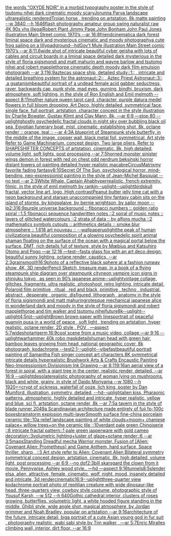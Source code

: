 [the words "OXYDE NOIR" in a morbid typography poster in the style of tsutomu nihei dark cinematic moody scary](https://www.ebank.nz/aiartgenerator?category=the%20words%20%22OXYDE%20NOIR%22%20in%20a%20morbid%20typography%20poster%20in%20the%20style%20of%20tsutomu%20nihei%20dark%20cinematic%20moody%20scary)[](https://www.ebank.nz/aiartgenerator?category=)[Jorunna Parva landscape ultrarealistic rendered](https://www.ebank.nz/aiartgenerator?category=Jorunna%20Parva%20landscape%20ultrarealistic%20rendered)[Trojan horse , trending on artstation, 8k matte painting --w 3840 --h 1646](https://www.ebank.nz/aiartgenerator?category=Trojan%20horse%20%2C%20trending%20on%20artstation%2C%208k%20matte%20painting%20--w%203840%20--h%201646)[flash photography amateur group swing naturalist raw 4K 90s vhs illegal](https://www.ebank.nz/aiartgenerator?category=flash%20photography%20amateur%20group%20swing%20naturalist%20raw%204K%2090s%20vhs%20illegal)[Robert Plant Jimmy Page John Bonham John Paul Jones illustration Main Street comic 1970’s --ar 16:8](https://www.ebank.nz/aiartgenerator?category=Robert%20Plant%20Jimmy%20Page%20John%20Bonham%20John%20Paul%20Jones%20illustration%20Main%20Street%20comic%201970%E2%80%99s%20--ar%2016%3A8)[friend](https://www.ebank.nz/aiartgenerator?category=friend)[cinematic](https://www.ebank.nz/aiartgenerator?category=cinematic)[a dark forest liminal space dark and mysterious cinematic and moody photography](https://www.ebank.nz/aiartgenerator?category=a%20dark%20forest%20liminal%20space%20dark%20and%20mysterious%20cinematic%20and%20moody%20photography)[a cute frog sailing on a lillypad](https://www.ebank.nz/aiartgenerator?category=a%20cute%20frog%20sailing%20on%20a%20lillypad)[ground](https://www.ebank.nz/aiartgenerator?category=ground)[--hd](https://www.ebank.nz/aiartgenerator?category=--hd)[Gov’t Mule illustration Main Street comic 1970’s --ar 8:11](https://www.ebank.nz/aiartgenerator?category=Gov%E2%80%99t%20Mule%20illustration%20Main%20Street%20comic%201970%E2%80%99s%20--ar%208%3A11)[.6](https://www.ebank.nz/aiartgenerator?category=.6)[wide shot of intricate beautiful cyber geisha with lots of cables and circuit boards in a liminal space detailed dark mysterious in the style of floria sigismondi and matt mahurin and wayne barlow and tsutomo nihei and robert mapplethorpe cinematic depth moody dark film emulsion photograph --ar 3:1](https://www.ebank.nz/aiartgenerator?category=wide%20shot%20of%20intricate%20beautiful%20cyber%20geisha%20with%20lots%20of%20cables%20and%20circuit%20boards%20in%20a%20liminal%20space%20detailed%20dark%20mysterious%20in%20the%20style%20of%20floria%20sigismondi%20and%20matt%20mahurin%20and%20wayne%20barlow%20and%20tsutomo%20nihei%20and%20robert%20mapplethorpe%20cinematic%20depth%20moody%20dark%20film%20emulsion%20photograph%20--ar%203%3A1)[16:9](https://www.ebank.nz/aiartgenerator?category=16%3A9)[aztecas space ship, detailed study::1:: , intricate and detailed  breathing system for the astronaut::2:: , Aztec Priest Astronaut::3:: ,](https://www.ebank.nz/aiartgenerator?category=aztecas%20space%20ship%2C%20detailed%20study%3A%3A1%3A%3A%20%2C%20intricate%20and%20detailed%20%20breathing%20system%20for%20the%20astronaut%3A%3A2%3A%3A%20%2C%20Aztec%20Priest%20Astronaut%3A%3A3%3A%3A%20%2C)[a  g](https://www.ebank.nz/aiartgenerator?category=a%20%20g)[satanism](https://www.ebank.nz/aiartgenerator?category=satanism)[beautiful portrait of a undead female acid gabber seductress, raver, backwards cap, punk style, mad eyes, gurning, bindhi, bruxism, dark atmosphere, soft lighting, in the style of Ron English and Emil melmoth --aspect 8:11](https://www.ebank.nz/aiartgenerator?category=beautiful%20portrait%20of%20a%20undead%20female%20acid%20gabber%20seductress%2C%20raver%2C%20backwards%20cap%2C%20punk%20style%2C%20mad%20eyes%2C%20gurning%2C%20bindhi%2C%20bruxism%2C%20dark%20atmosphere%2C%20soft%20lighting%2C%20in%20the%20style%20of%20Ron%20English%20and%20Emil%20melmoth%20--aspect%208%3A11)[mother nature queen tarot card, character, purple datura medel flowers in full bloom drooping, Art Deco, highly detailed, symmetrical face, single face, full portrait, artstation, character concept in the style illustration by Charlie Bowater, Gustav Klimt and Clay Mann, 8k, —ar 6:9 —stop 80 --uplight](https://www.ebank.nz/aiartgenerator?category=mother%20nature%20queen%20tarot%20card%2C%20character%2C%20purple%20datura%20medel%20flowers%20in%20full%20bloom%20drooping%2C%20Art%20Deco%2C%20highly%20detailed%2C%20symmetrical%20face%2C%20single%20face%2C%20full%20portrait%2C%20artstation%2C%20character%20concept%20in%20the%20style%20illustration%20by%20Charlie%20Bowater%2C%20Gustav%20Klimt%20and%20Clay%20Mann%2C%208k%2C%20%E2%80%94ar%206%3A9%20%E2%80%94stop%2080%20--uplight)[ghostly psychedelic fractal clouds in night sky over bubbling black oil sea, Egyptian funerary boat, mist, cinematic, establishing shot, 8k, octane render :: orange, teal :: --ar 4:3](https://www.ebank.nz/aiartgenerator?category=ghostly%20psychedelic%20fractal%20clouds%20in%20night%20sky%20over%20bubbling%20black%20oil%20sea%2C%20Egyptian%20funerary%20boat%2C%20mist%2C%20cinematic%2C%20establishing%20shot%2C%208k%2C%20octane%20render%20%3A%3A%20orange%2C%20teal%20%3A%3A%20--ar%204%3A3)[A blueprint of Steampunk style butterfly,   in the middle of the image,   copper wall, black metal foil, symmetrical,  Art style Refer to Game Machinarium.  concept design, Two large pliers, Refer to SHAPESHIFTER CONCEPTS  of artstation, cinematic,  8k, high detailed,  volume light,  soft lights,  post processing    --ar 7:5](https://www.ebank.nz/aiartgenerator?category=A%20blueprint%20of%20Steampunk%20style%20butterfly%2C%20%20%20in%20the%20middle%20of%20the%20image%2C%20%20%20copper%20wall%2C%20black%20metal%20foil%2C%20symmetrical%2C%20%20Art%20style%20Refer%20to%20Game%20Machinarium.%20%20concept%20design%2C%20Two%20large%20pliers%2C%20Refer%20to%20SHAPESHIFTER%20CONCEPTS%20%20of%20artstation%2C%20cinematic%2C%20%208k%2C%20high%20detailed%2C%20%20volume%20light%2C%20%20soft%20lights%2C%20%20post%20processing%20%20%20%20--ar%207%3A5)[horned monster sinister wings demon in forest with red on chest odd nerdrum beksinski horror distant towers oil painting detailed hyper realistic macabre](https://www.ebank.nz/aiartgenerator?category=horned%20monster%20sinister%20wings%20demon%20in%20forest%20with%20red%20on%20chest%20odd%20nerdrum%20beksinski%20horror%20distant%20towers%20oil%20painting%20detailed%20hyper%20realistic%20macabre)[Circus](https://www.ebank.nz/aiartgenerator?category=Circus)[Matrix](https://www.ebank.nz/aiartgenerator?category=Matrix)[my favorite fading fantasy](https://www.ebank.nz/aiartgenerator?category=my%20favorite%20fading%20fantasy)[8:10](https://www.ebank.nz/aiartgenerator?category=8%3A10)[Secret Of The Sun, psychological horror, mind-bending, neo-expressionist painting in the style of Jean-Michel Basquiat --no text --ar 2:3](https://www.ebank.nz/aiartgenerator?category=Secret%20Of%20The%20Sun%2C%20psychological%20horror%2C%20mind-bending%2C%20neo-expressionist%20painting%20in%20the%20style%20of%20Jean-Michel%20Basquiat%20--no%20text%20--ar%202%3A3)[White Whale, Captain Ahab](https://www.ebank.nz/aiartgenerator?category=White%20Whale%2C%20Captain%20Ahab)[hyperrealistic, french extremity, filmic, in the style of emil melmoth by rankin](https://www.ebank.nz/aiartgenerator?category=hyperrealistic%2C%20french%20extremity%2C%20filmic%2C%20in%20the%20style%20of%20emil%20melmoth%20by%20rankin)[--uplight](https://www.ebank.nz/aiartgenerator?category=--uplight)[--uplight](https://www.ebank.nz/aiartgenerator?category=--uplight)[bird](https://www.ebank.nz/aiartgenerator?category=bird)[skull fractal, vector line art, logo, High contrast](https://www.ebank.nz/aiartgenerator?category=skull%20fractal%2C%20vector%20line%20art%2C%20logo%2C%20High%20contrast)[Peanut butter jelly time cat with a neon background and stars](https://www.ebank.nz/aiartgenerator?category=Peanut%20butter%20jelly%20time%20cat%20with%20a%20neon%20background%20and%20stars)[an unaccompanied tiny fantasy cabin sits on the island of storms, by kingsglaive, by bernie wrightson, by sailor moon --lp](https://www.ebank.nz/aiartgenerator?category=an%20unaccompanied%20tiny%20fantasy%20cabin%20sits%20on%20the%20island%20of%20storms%2C%20by%20kingsglaive%2C%20by%20bernie%20wrightson%2C%20by%20sailor%20moon%20--lp)[2:3](https://www.ebank.nz/aiartgenerator?category=2%3A3)[16:9](https://www.ebank.nz/aiartgenerator?category=16%3A9)[purple universe background :: fibonacci numbers :: golden ratio spiral ::1.5 fibonacci sequence handwritten notes ::2 spiral of music notes :: layers of glitched watercolours ::2 strata of data :: by alfons mucha ::2 mathematics symbols cutouts :: arithmetics details :: smoke blur atmosphere :: 1.618 art nouveau :: --wallpaper](https://www.ebank.nz/aiartgenerator?category=purple%20universe%20background%20%3A%3A%20fibonacci%20numbers%20%3A%3A%20golden%20ratio%20spiral%20%3A%3A1.5%20fibonacci%20sequence%20handwritten%20notes%20%3A%3A2%20spiral%20of%20music%20notes%20%3A%3A%20layers%20of%20glitched%20watercolours%20%3A%3A2%20strata%20of%20data%20%3A%3A%20by%20alfons%20mucha%20%3A%3A2%20mathematics%20symbols%20cutouts%20%3A%3A%20arithmetics%20details%20%3A%3A%20smoke%20blur%20atmosphere%20%3A%3A%201.618%20art%20nouveau%20%3A%3A%20--wallpaper)[uplight](https://www.ebank.nz/aiartgenerator?category=uplight)[the peak of human civilization](https://www.ebank.nz/aiartgenerator?category=the%20peak%20of%20human%20civilization)[a beautiful composition of a glowing psychedelic spirit animal shaman floating on the surface of the ocean with a magical portal below the surface, DMT,  rich details full of texture, style by Mœbius and Katsuhiro Otomo and Pogo —ar 12:16 —test](https://www.ebank.nz/aiartgenerator?category=a%20beautiful%20composition%20of%20a%20glowing%20psychedelic%20spirit%20animal%20shaman%20floating%20on%20the%20surface%20of%20the%20ocean%20with%20a%20magical%20portal%20below%20the%20surface%2C%20DMT%2C%20%20rich%20details%20full%20of%20texture%2C%20style%20by%20M%C5%93bius%20and%20Katsuhiro%20Otomo%20and%20Pogo%20%E2%80%94ar%2012%3A16%20%E2%80%94test)[--fast](https://www.ebank.nz/aiartgenerator?category=--fast)[a glass fox with an art deco design, beautiful sunny lighting, octane render, caustics, --ar 2:3](https://www.ebank.nz/aiartgenerator?category=a%20glass%20fox%20with%20an%20art%20deco%20design%2C%20beautiful%20sunny%20lighting%2C%20octane%20render%2C%20caustics%2C%20--ar%202%3A3)[grain](https://www.ebank.nz/aiartgenerator?category=grain)[smooth](https://www.ebank.nz/aiartgenerator?category=smooth)[16:9](https://www.ebank.nz/aiartgenerator?category=16%3A9)[photo of a reflective black sphere at a fashion runway show, 4K, 3D render](https://www.ebank.nz/aiartgenerator?category=photo%20of%20a%20reflective%20black%20sphere%20at%20a%20fashion%20runway%20show%2C%204K%2C%203D%20render)[Pencil Sketch, treasure map, in a book of a flying steampunk ship diagram over steampunk city](https://www.ebank.nz/aiartgenerator?category=Pencil%20Sketch%2C%20treasure%20map%2C%20in%20a%20book%20of%20a%20flying%20steampunk%20ship%20diagram%20over%20steampunk%20city)[neon vampire icon signs in shinjuku tokyo , as seen in 90’s japanese anime](https://www.ebank.nz/aiartgenerator?category=neon%20vampire%20icon%20signs%20in%20shinjuku%20tokyo%20%2C%20as%20seen%20in%2090%E2%80%99s%20japanese%20anime)[--uplight](https://www.ebank.nz/aiartgenerator?category=--uplight)[vintage collage, glitches, fragments, ultra realistic, photoshoot, retro lighting, intricate detail, Polaroid film primitive , ritual , red and black ,primitive , techno , industrial, abstract , desperate , organic ,disfigured, lithograph , anatomy in the style of floria sigismondi and matt mahurin](https://www.ebank.nz/aiartgenerator?category=vintage%20collage%2C%20glitches%2C%20fragments%2C%20ultra%20realistic%2C%20photoshoot%2C%20retro%20lighting%2C%20intricate%20detail%2C%20Polaroid%20film%20primitive%20%2C%20ritual%20%2C%20red%20and%20black%20%2Cprimitive%20%2C%20techno%20%2C%20industrial%2C%20abstract%20%2C%20desperate%20%2C%20organic%20%2Cdisfigured%2C%20lithograph%20%2C%20anatomy%20in%20the%20style%20of%20floria%20sigismondi%20and%20matt%20mahurin)[grotesque mechanical japanese alice in wonderland dark and moody in the style of floria sigismondi and robert mapplethorpe and tim walker and tsutomu nihei](https://www.ebank.nz/aiartgenerator?category=grotesque%20mechanical%20japanese%20alice%20in%20wonderland%20dark%20and%20moody%20in%20the%20style%20of%20floria%20sigismondi%20and%20robert%20mapplethorpe%20and%20tim%20walker%20and%20tsutomu%20nihei)[future](https://www.ebank.nz/aiartgenerator?category=future)[8k](https://www.ebank.nz/aiartgenerator?category=8k)[--uplight](https://www.ebank.nz/aiartgenerator?category=--uplight)[--uplight](https://www.ebank.nz/aiartgenerator?category=--uplight)[4:5](https://www.ebank.nz/aiartgenerator?category=4%3A5)[rot](https://www.ebank.nz/aiartgenerator?category=rot)[--uplight](https://www.ebank.nz/aiartgenerator?category=--uplight)[Brown brown paper with lines](https://www.ebank.nz/aiartgenerator?category=Brown%20brown%20paper%20with%20lines)[portrait of peaceful guanyin pusa in a world of peace , soft light , trending on artstation, hyper realistic, octane render, 2D style , POV , —aspect 5:7](https://www.ebank.nz/aiartgenerator?category=portrait%20of%20peaceful%20guanyin%20pusa%20in%20a%20world%20of%20peace%20%2C%20soft%20light%20%2C%20trending%20on%20artstation%2C%20hyper%20realistic%2C%20octane%20render%2C%202D%20style%20%2C%20POV%20%2C%20%E2%80%94aspect%205%3A7)[wideshot](https://www.ebank.nz/aiartgenerator?category=wideshot)[artgerm,](https://www.ebank.nz/aiartgenerator?category=artgerm%2C)[16:9](https://www.ebank.nz/aiartgenerator?category=16%3A9)[cool scene from a music video, collage —ar 9:16 --uplight](https://www.ebank.nz/aiartgenerator?category=cool%20scene%20from%20a%20music%20video%2C%20collage%20%E2%80%94ar%209%3A16%20--uplight)[warhammer 40k robo mask](https://www.ebank.nz/aiartgenerator?category=warhammer%2040k%20robo%20mask)[details](https://www.ebank.nz/aiartgenerator?category=details)[human head with green hair, bamboo leaves growing from head, national geographic cover, 8k photograph, kodachrome --test](https://www.ebank.nz/aiartgenerator?category=human%20head%20with%20green%20hair%2C%20bamboo%20leaves%20growing%20from%20head%2C%20national%20geographic%20cover%2C%208k%20photograph%2C%20kodachrome%20--test)[2:1](https://www.ebank.nz/aiartgenerator?category=2%3A1)[--uplight](https://www.ebank.nz/aiartgenerator?category=--uplight)[--vibefast](https://www.ebank.nz/aiartgenerator?category=--vibefast)[beautiful portrait painting of Samantha Fish singer concept art characters 8K symmetrical intricate details hyperealistic Brushwork Arts & Crafts Encaustic Painting Neo-Impressionism Divisionism Ink Drawing --ar 8:11](https://www.ebank.nz/aiartgenerator?category=beautiful%20portrait%20painting%20of%20Samantha%20Fish%20singer%20concept%20art%20characters%208K%20symmetrical%20intricate%20details%20hyperealistic%20Brushwork%20Arts%20%26%20Crafts%20Encaustic%20Painting%20Neo-Impressionism%20Divisionism%20Ink%20Drawing%20--ar%208%3A11)[9:16](https://www.ebank.nz/aiartgenerator?category=9%3A16)[an aerial view of a forest in spiral, with a giant tree in the center, realistic render, detailed. --ar 16:9 --uplight](https://www.ebank.nz/aiartgenerator?category=an%20aerial%20view%20of%20a%20forest%20in%20spiral%2C%20with%20a%20giant%20tree%20in%20the%20center%2C%20realistic%20render%2C%20detailed.%20--ar%2016%3A9%20--uplight)[desolate](https://www.ebank.nz/aiartgenerator?category=desolate)[realistic photography of woman lying on mushrooms, black and white, grainy, in style of Daido Moriyama --w 1080 --h 1920](https://www.ebank.nz/aiartgenerator?category=realistic%20photography%20of%20woman%20lying%20on%20mushrooms%2C%20black%20and%20white%2C%20grainy%2C%20in%20style%20of%20Daido%20Moriyama%20--w%201080%20--h%201920)[<<crypt of sickness, waterfall of ooze, lich king, poster by Dan Mumford, illustration, symmetry, detailed, --hd](https://www.ebank.nz/aiartgenerator?category=%3C%3Ccrypt%20of%20sickness%2C%20waterfall%20of%20ooze%2C%20lich%20king%2C%20poster%20by%20Dan%20Mumford%2C%20illustration%2C%20symmetry%2C%20detailed%2C%20--hd)[--uplight](https://www.ebank.nz/aiartgenerator?category=--uplight)[alien kiss, Pharaonic patterns, atmospheric, highly detailed and intricate, hyper realistic, yellow and blue, sci fi, artstation, octane render, 8k --ar 7:5](https://www.ebank.nz/aiartgenerator?category=alien%20kiss%2C%20Pharaonic%20patterns%2C%20atmospheric%2C%20highly%20detailed%20and%20intricate%2C%20hyper%20realistic%2C%20yellow%20and%20blue%2C%20sci%20fi%2C%20artstation%2C%20octane%20render%2C%208k%20--ar%207%3A5)[a tavern in the style of blade runner 2049](https://www.ebank.nz/aiartgenerator?category=a%20tavern%20in%20the%20style%20of%20blade%20runner%202049)[a Scandinavian architecture made entirely of fuji fp-100c boxes](https://www.ebank.nz/aiartgenerator?category=a%20Scandinavian%20architecture%20made%20entirely%20of%20fuji%20fp-100c%20boxes)[brainstorm explosion multi-layer](https://www.ebank.nz/aiartgenerator?category=brainstorm%20explosion%20multi-layer)[Smooth surface fine-china porcelain ceramic tile::10a relief landscape painting of white clouds+moom+ chaniese palace+ willow trees+on the ceramic tile ::10verdant pale green Chinoiserie ::8 intricate fractal pattern::1 pale green jasperware with gold cameo decoration::3volumetric lighting+luster of glaze+octane render::6 --ar 3:5](https://www.ebank.nz/aiartgenerator?category=Smooth%20surface%20fine-china%20porcelain%20ceramic%20tile%3A%3A10a%20relief%20landscape%20painting%20of%20white%20clouds%2Bmoom%2B%20chaniese%20palace%2B%20willow%20trees%2Bon%20the%20ceramic%20tile%20%3A%3A10verdant%20pale%20green%20Chinoiserie%20%3A%3A8%20intricate%20fractal%20pattern%3A%3A1%20pale%20green%20jasperware%20with%20gold%20cameo%20decoration%3A%3A3volumetric%20lighting%2Bluster%20of%20glaze%2Boctane%20render%3A%3A6%20--ar%203%3A5)[maps](https://www.ebank.nz/aiartgenerator?category=maps)[Standing Dreadful mecha Warrior monster, Fusion of [Alien: Covenant Alien: Prometheus] and Game Anthem, hard surface, Space thriller, sharp , ::3  Art style refer to Alien: Covenant Alien   Bilateral symmetry       symmetrical   concept design,  artstation, cinematic,  8k, high detailed,  volume light,  post processing    --ar 6:9   --no dof](https://www.ebank.nz/aiartgenerator?category=Standing%20Dreadful%20mecha%20Warrior%20monster%2C%20Fusion%20of%20%5BAlien%3A%20Covenant%20Alien%3A%20Prometheus%5D%20and%20Game%20Anthem%2C%20hard%20surface%2C%20Space%20thriller%2C%20sharp%20%2C%20%3A%3A3%20%20Art%20style%20refer%20to%20Alien%3A%20Covenant%20Alien%20%20%20Bilateral%20symmetry%20%20%20%20%20%20%20symmetrical%20%20%20concept%20design%2C%20%20artstation%2C%20cinematic%2C%20%208k%2C%20high%20detailed%2C%20%20volume%20light%2C%20%20post%20processing%20%20%20%20--ar%206%3A9%20%20%20--no%20dof)[2:3](https://www.ebank.nz/aiartgenerator?category=2%3A3)[bill skarsgard the clown from it movie. Pennywise. Ashley wood style.. —hd —aspect 9:16](https://www.ebank.nz/aiartgenerator?category=bill%20skarsgard%20the%20clown%20from%20it%20movie.%20Pennywise.%20Ashley%20wood%20style..%20%E2%80%94hd%20%E2%80%94aspect%209%3A16)[tunnels](https://www.ebank.nz/aiartgenerator?category=tunnels)[8:5](https://www.ebank.nz/aiartgenerator?category=8%3A5)[slender elsa, alien, attractive, female, cinematic, wolf, night, mood, insanely detailed and intricate, 3d render](https://www.ebank.nz/aiartgenerator?category=slender%20elsa%2C%20alien%2C%20attractive%2C%20female%2C%20cinematic%2C%20wolf%2C%20night%2C%20mood%2C%20insanely%20detailed%20and%20intricate%2C%203d%20render)[cinematic](https://www.ebank.nz/aiartgenerator?category=cinematic)[16:9](https://www.ebank.nz/aiartgenerator?category=16%3A9)[--uplight](https://www.ebank.nz/aiartgenerator?category=--uplight)[three-quarter view kodachrome portrait photo of reptilian creature with wide dinosaur-like head, three-quarters view, cowboy style costume, photographic style of Yousuf Karsh, --w 512 --h 640](https://www.ebank.nz/aiartgenerator?category=three-quarter%20view%20kodachrome%20portrait%20photo%20of%20reptilian%20creature%20with%20wide%20dinosaur-like%20head%2C%20three-quarters%20view%2C%20cowboy%20style%20costume%2C%20photographic%20style%20of%20Yousuf%20Karsh%2C%20--w%20512%20--h%20640)[Gothic cathedral interior, clusters of roses growing, butterflies, volumetric light, a white hooded figure standing in the middle, Ghibli style, wide angle shot, magical atmosphere, by Jordan grimmer and Noah Bradley, popular on artstation --ar 9:16](https://www.ebank.nz/aiartgenerator?category=Gothic%20cathedral%20interior%2C%20clusters%20of%20roses%20growing%2C%20butterflies%2C%20volumetric%20light%2C%20a%20white%20hooded%20figure%20standing%20in%20the%20middle%2C%20Ghibli%20style%2C%20wide%20angle%20shot%2C%20magical%20atmosphere%2C%20by%20Jordan%20grimmer%20and%20Noah%20Bradley%2C%20popular%20on%20artstation%20--ar%209%3A16)[architecture of the future, intricate detail, big](https://www.ebank.nz/aiartgenerator?category=architecture%20of%20the%20future%2C%20intricate%20detail%2C%20big)[a portrait of a cute Asian young god in fur suit , photography realistic, wabi sabi style,by Tim walker , —ar 5:7](https://www.ebank.nz/aiartgenerator?category=a%20portrait%20of%20a%20cute%20Asian%20young%20god%20in%20fur%20suit%20%2C%20photography%20realistic%2C%20wabi%20sabi%20style%2Cby%20Tim%20walker%20%2C%20%E2%80%94ar%205%3A7)[Enric Miralles climbing wall, interior, dirt floor, --ar 16:9](https://www.ebank.nz/aiartgenerator?category=Enric%20Miralles%20climbing%20wall%2C%20interior%2C%20dirt%20floor%2C%20--ar%2016%3A9)